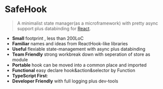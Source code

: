 # SafeHook

> A minimalist state manager(as a microframework) with pretty async support plus databinding for [React](http://reactjs.org).

- **Small** footprint , less than 200LoC 
- **Familiar** names and ideas from ReactHook-like libraries
- **Useful** flexiable state-management with async plus databinding 
- **Team Friendly** strong workbreak down with seperation of store as module 
- **Portable** hook can be moved into a common place and imported
- **Functional** easy declare hook&action&selector by Function
- **TypeScript First**:  
- **Developer Friendly** with full logging plus dev-tools
